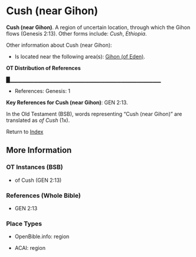 # Cush (near Gihon)
**Cush (near Gihon)**. 
A region of uncertain location, through which the Gihon flows (Genesis 2:13). 
Other forms include: 
*Cush*, *Ethiopia*. 




Other information about Cush (near Gihon):


* Is located near the following area(s): 
[Gihon (of Eden)](Gihon.md). 


**OT Distribution of References**

█▁▁▁▁▁▁▁▁▁▁▁▁▁▁▁▁▁▁▁▁▁▁▁▁▁▁▁▁▁▁▁▁▁▁▁▁▁▁
* References: Genesis: 1



**Key References for Cush (near Gihon)**: 
GEN 2:13. 


In the Old Testament (BSB), words representing “Cush (near Gihon)” are translated as 
*of Cush* (1x). 




Return to [Index](00-Index.md)

## More Information

### OT Instances (BSB)

* of Cush (GEN 2:13)



### References (Whole Bible)

* GEN 2:13


### Place Types

* OpenBible.info: region

* ACAI: region




